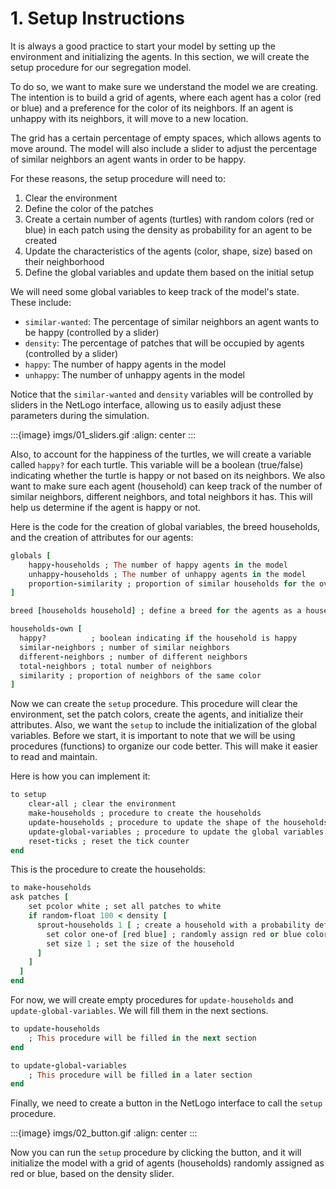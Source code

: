 # 1. Setup Instructions

It is always a good practice to start your model by setting up the environment and initializing the agents. In this section, we will create the setup procedure for our segregation model.

To do so, we want to make sure we understand the model we are creating. The intention is to build a grid of agents, where each agent has a color (red or blue) and a preference for the color of its neighbors. If an agent is unhappy with its neighbors, it will move to a new location.

The grid has a certain percentage of empty spaces, which allows agents to move around. The model will also include a slider to adjust the percentage of similar neighbors an agent wants in order to be happy.

For these reasons, the setup procedure will need to:

1. Clear the environment
2. Define the color of the patches
3. Create a certain number of agents (turtles) with random colors (red or blue) in each patch using the density as probability for an agent to be created
4. Update the characteristics of the agents (color, shape, size) based on their neighborhood
5. Define the global variables and update them based on the initial setup

We will need some global variables to keep track of the model's state. These include:

- `similar-wanted`: The percentage of similar neighbors an agent wants to be happy (controlled by a slider)
- `density`: The percentage of patches that will be occupied by agents (controlled by a slider)
- `happy`: The number of happy agents in the model
- `unhappy`: The number of unhappy agents in the model

Notice that the `similar-wanted` and `density` variables will be controlled by sliders in the NetLogo interface, allowing us to easily adjust these parameters during the simulation.

:::{image} imgs/01_sliders.gif
:align: center
:::

Also, to account for the happiness of the turtles, we will create a variable called `happy?` for each turtle. This variable will be a boolean (true/false) indicating whether the turtle is happy or not based on its neighbors. We also want to make sure each agent (household) can keep track of the number of similar neighbors, different neighbors, and total neighbors it has. This will help us determine if the agent is happy or not.

Here is the code for the creation of global variables, the breed households, and the creation of attributes for our agents:

```ruby
globals [
    happy-households ; The number of happy agents in the model
    unhappy-households ; The number of unhappy agents in the model
    proportion-similarity ; proportion of similar households for the overall population
]

breed [households household] ; define a breed for the agents as a household

households-own [
  happy?          ; boolean indicating if the household is happy
  similar-neighbors ; number of similar neighbors
  different-neighbors ; number of different neighbors
  total-neighbors ; total number of neighbors
  similarity ; proportion of neighbors of the same color
]
```

Now we can create the `setup` procedure. This procedure will clear the environment, set the patch colors, create the agents, and initialize their attributes. Also, we want the `setup` to include the initialization of the global variables. Before we start, it is important to note that we will be using procedures (functions) to organize our code better. This will make it easier to read and maintain.

Here is how you can implement it:

```ruby
to setup
    clear-all ; clear the environment
    make-households ; procedure to create the households
    update-households ; procedure to update the shape of the households based on their happiness
    update-global-variables ; procedure to update the global variables
    reset-ticks ; reset the tick counter
end
```

This is the procedure to create the households:

```ruby
to make-households
ask patches [ 
    set pcolor white ; set all patches to white
    if random-float 100 < density [
      sprout-households 1 [ ; create a household with a probability defined by density
        set color one-of [red blue] ; randomly assign red or blue color
        set size 1 ; set the size of the household
      ]
    ]
  ]
end
```

For now, we will create empty procedures for `update-households` and `update-global-variables`. We will fill them in the next sections.

```ruby
to update-households
    ; This procedure will be filled in the next section
end

to update-global-variables
    ; This procedure will be filled in a later section
end
```

Finally, we need to create a button in the NetLogo interface to call the `setup` procedure.

:::{image} imgs/02_button.gif
:align: center
:::

Now you can run the `setup` procedure by clicking the button, and it will initialize the model with a grid of agents (households) randomly assigned as red or blue, based on the density slider.
